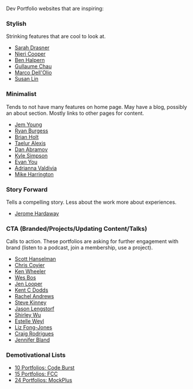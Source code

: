 Dev Portfolio websites that are inspiring:

### Stylish
Strinking features that are cool to look at.
- [Sarah Drasner](https://sarahdrasnerdesign.com/)
- [Njeri Cooper](https://codepen.io/njericooper/pen/NQvvpo)
- [Ben Halpern](http://benhalpern.com/)
- [Gullaume Chau](https://guillaume-chau.info/)
- [Marco Dell'Olio](http://marcodellolio.netlify.com/)
- [Susan Lin](https://bysusanlin.com/)

### Minimalist
Tends to not have many features on home page. May have a blog, possibly an about section. Mostly links to other pages for content.
- [Jem Young](https://jemyoung.com/about/)
- [Ryan Burgess](https://ryanburgess.com/)
- [Brian Holt](https://btholt.github.io/)
- [Taelur Alexis](https://taeluralexis.com/)
- [Dan Abramov](https://overreacted.io/)
- [Kyle Simpson](https://me.getify.com/)
- [Evan You](https://evanyou.me/)
- [Adrianna Valdivia](https://adrianna.dev/)
- [Mike Harrington](https://mhartington.io/)

### Story Forward
Tells a compelling story. Less about the work more about experiences.
- [Jerome Hardaway](http://jerome.codes/)

### CTA (Branded/Projects/Updating Content/Talks)
Calls to action. These portfolios are asking for further engagement with brand (listen to a podcast, join a membership, use a project).
- [Scott Hanselman](https://www.hanselman.com/)
- [Chris Coyier](https://chriscoyier.net/)
- [Ken Wheeler](https://kenwheeler.github.io/)
- [Wes Bos](https://wesbos.com/)
- [Jen Looper](https://www.jenlooper.com)
- [Kent C Dodds](https://kentcdodds.com/)
- [Rachel Andrews](https://rachelandrew.co.uk/)
- [Steve Kinney](http://www.stevekinney.net/)
- [Jason Lengstorf](https://lengstorf.com)
- [Shirley Wu](http://sxywu.com/)
- [Estelle Weyl](http://www.standardista.com/)
- [Liz Fong-Jones](https://www.lizthegrey.com/)
- [Craig Rodrigues](https://www.craigrodrigues.com/)
- [Jennifer Bland](https://www.jenniferbland.com/)

### Demotivational Lists
- [10 Portfolios: Code Burst](https://codeburst.io/10-awesome-web-developer-portfolios-d266b32e6154)
- [15 Portfolios: FCC](https://www.freecodecamp.org/news/15-web-developer-portfolios-to-inspire-you-137fb1743cae/)
- [24 Portfolios: MockPlus](https://www.mockplus.com/blog/post/web-developer-portfolio)
